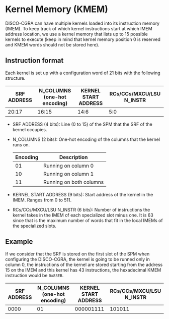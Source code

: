 # Kernel Memory (KMEM)

DISCO-CGRA can have multiple kernels loaded into its instruction memory (IMEM). To keep track of which kernel instructions start at which IMEM address location, we use a kernel memory that lists up to 15 possible kernels to execute (keep in mind that kernel memory position 0 is reserved and KMEM words should not be stored here).

## Instruction format

Each kernel is set up with a configuration word of 21 bits with the following structure.

|SRF ADDRESS|N_COLUMNS (one-hot encoding)|KERNEL START ADDRESS|RCs/CCs/MXCU/LSU N_INSTR|
|---|---|---|---|
|20:17|16:15|14:6|5:0|

- SRF ADDRESS (4 bits): Line (0 to 15) of the SPM that the SRF of the kernel occupies.
- N_COLUMNS (2 bits): One-hot encoding of the columns that the kernel runs on.
	
	| Encoding | Description |
	| ---- | ---- |
	| 01 | Running on column 0 |
	| 10 | Running on column 1 |
	| 11 | Running on both columns |
	
- KERNEL START ADDRESS (9 bits): Start address of the kernel in the IMEM. Ranges from 0 to 511.
- RCs/CCs/MXCU/LSU N_INSTR (6 bits): Number of instructions the kernel takes in the IMEM of each specialized slot minus one. It is 63 since that is the maximum number of words that fit in the local IMEMs of the specialized slots.

## Example

If we consider that the SRF is stored on the first slot of the SPM when configuring the DISCO-CGRA, the kernel is going to be runned only in column 0, the instructions of the kernel are stored starting from the address 15 on the IMEM and this kernel has 43 instructions, the hexadecimal KMEM instruction would be `0x83EB`.

|SRF ADDRESS|N_COLUMNS (one-hot encoding)|KERNEL START ADDRESS|RCs/CCs/MXCU/LSU N_INSTR|
|---|---|---|---|
|0000|01|000001111|101011|